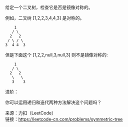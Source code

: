 给定一个二叉树，检查它是否是镜像对称的。

例如，二叉树 [1,2,2,3,4,4,3] 是对称的。
```
    1
   / \
  2   2
 / \ / \
3  4 4  3
```

但是下面这个 [1,2,2,null,3,null,3] 则不是镜像对称的:
```
    1
   / \
  2   2
   \   \
   3    3 
```
  
进阶：

你可以运用递归和迭代两种方法解决这个问题吗？

来源：力扣（LeetCode）  
链接：https://leetcode-cn.com/problems/symmetric-tree